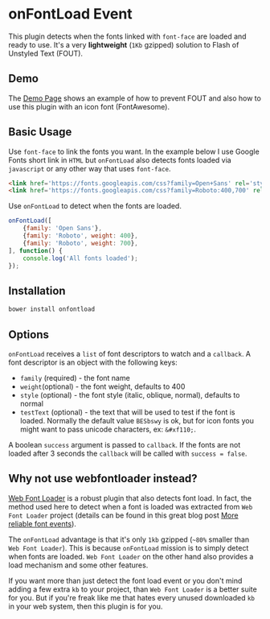 # onFontLoad Event

This plugin detects when the fonts linked with `font-face` are loaded and ready
to use. It's a very **lightweight** (`1Kb` gzipped) solution to Flash of Unstyled Text
(FOUT).


## Demo

The [Demo Page](https://eduardomb.github.io/onfontload/) shows an example of
how to prevent FOUT and also how to use this plugin with an icon font
(FontAwesome).

## Basic Usage

Use `font-face` to link the fonts you want. In the example below I use Google
Fonts short link in `HTML` but `onFontLoad` also detects fonts loaded via
`javascript` or any other way that uses `font-face`.

```html
<link href='https://fonts.googleapis.com/css?family=Open+Sans' rel='stylesheet' type='text/css'>
<link href='https://fonts.googleapis.com/css?family=Roboto:400,700' rel='stylesheet' type='text/css'>
```

Use `onFontLoad` to detect when the fonts are loaded.

```javascript
onFontLoad([
	{family: 'Open Sans'},
	{family: 'Roboto', weight: 400},
	{family: 'Roboto', weight: 700},
], function() {
	console.log('All fonts loaded');
});
```

## Installation

```sh
bower install onfontload
```

## Options

`onFontLoad` receives a `list` of font descriptors to watch and a `callback`. A
font descriptor is an object with the following keys:

* `family` (required) - the font name
* `weight`(optional) - the font weight, defaults to 400
* `style` (optional) - the font style (italic, oblique, normal), defaults to normal
* `testText` (optional) - the text that will be used to test if the font is
  loaded. Normally the default value `BESbswy` is ok, but for icon fonts
  you might want to pass unicode characters, ex: `&#xf110;`.

A boolean `success` argument is passed to `callback`. If the fonts are not
loaded after 3 seconds the `callback` will be called with `success = false`.


## Why not use webfontloader instead?

[Web Font Loader](https://github.com/typekit/webfontloader) is a robust plugin
that also detects font load. In fact, the method used here to detect when a
font is loaded was extracted from `Web Font Loader` project (details can be
found in this great blog post [More reliable font
events](http://blog.typekit.com/2013/02/05/more-reliable-font-events/)).

The `onFontLoad` advantage is that it's only `1kb` gzipped (`~80%` smaller than
`Web Font Loader`). This is because `onFontLoad` mission is to simply detect
when fonts are loaded. `Web Font Loader` on the other hand also provides a load
mechanism and some other features.

If you want more than just detect the font load event or you don't mind adding
a few extra `kb` to your project, than `Web Font Loader` is a better suite for
you. But if you're freak like me that hates every unused downloaded `kb` in
your web system, then this plugin is for you.

